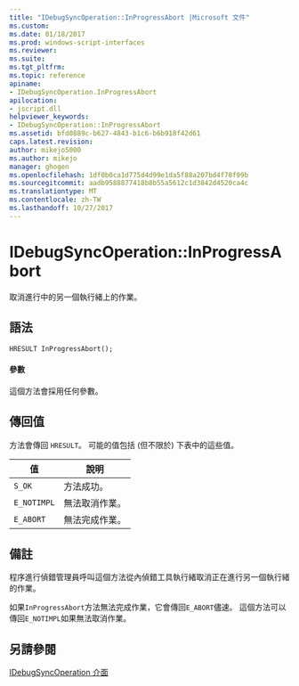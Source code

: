 ```yaml
---
title: "IDebugSyncOperation::InProgressAbort |Microsoft 文件"
ms.custom: 
ms.date: 01/18/2017
ms.prod: windows-script-interfaces
ms.reviewer: 
ms.suite: 
ms.tgt_pltfrm: 
ms.topic: reference
apiname:
- IDebugSyncOperation.InProgressAbort
apilocation:
- jscript.dll
helpviewer_keywords:
- IDebugSyncOperation::InProgressAbort
ms.assetid: bfd0889c-b627-4843-b1c6-b6b918f42d61
caps.latest.revision: 
author: mikejo5000
ms.author: mikejo
manager: ghogen
ms.openlocfilehash: 1df0b0ca1d775d4d99e1da5f88a207bd4f78f99b
ms.sourcegitcommit: aadb9588877418b8b55a5612c1d3842d4520ca4c
ms.translationtype: MT
ms.contentlocale: zh-TW
ms.lasthandoff: 10/27/2017
---
```

# <a name="idebugsyncoperationinprogressabort"></a>IDebugSyncOperation::InProgressAbort
取消進行中的另一個執行緒上的作業。  
  
## <a name="syntax"></a>語法  
  
```  
HRESULT InProgressAbort();  
```  
  
#### <a name="parameters"></a>參數  
 這個方法會採用任何參數。  
  
## <a name="return-value"></a>傳回值  
 方法會傳回 `HRESULT`。 可能的值包括 (但不限於) 下表中的這些值。  
  
|值|說明|  
|-----------|-----------------|  
|`S_OK`|方法成功。|  
|`E_NOTIMPL`|無法取消作業。|  
|`E_ABORT`|無法完成作業。|  
  
## <a name="remarks"></a>備註  
 程序進行偵錯管理員呼叫這個方法從內偵錯工具執行緒取消正在進行另一個執行緒的作業。  
  
 如果`InProgressAbort`方法無法完成作業，它會傳回`E_ABORT`儘速。 這個方法可以傳回`E_NOTIMPL`如果無法取消作業。  
  
## <a name="see-also"></a>另請參閱  
 [IDebugSyncOperation 介面](../../winscript/reference/idebugsyncoperation-interface.md)